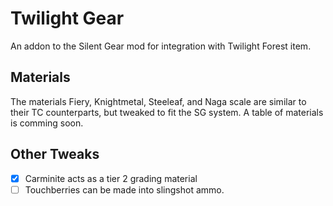 # Twilight Gear
An addon to the Silent Gear mod for integration with Twilight Forest item.

## Materials
The materials Fiery, Knightmetal, Steeleaf, and Naga scale are similar to their TC counterparts, but tweaked to fit the SG system. A table of materials is comming soon.

## Other Tweaks
- [x] Carminite acts as a tier 2 grading material
- [ ] Touchberries can be made into slingshot ammo. 